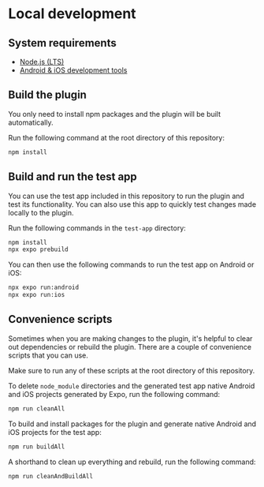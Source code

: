 # Local development

## System requirements

- [Node.js (LTS)](https://nodejs.org/en/)
- [Android & iOS development tools](https://docs.expo.dev/get-started/set-up-your-environment/)

## Build the plugin

You only need to install npm packages and the plugin will be built automatically.

Run the following command at the root directory of this repository:

```bash
npm install
```

## Build and run the test app

You can use the test app included in this repository to run the plugin and test its functionality. You can also use this app to quickly test changes made locally to the plugin.

Run the following commands in the `test-app` directory:

```bash
npm install
npx expo prebuild
```

You can then use the following commands to run the test app on Android or iOS:

```bash
npx expo run:android
npx expo run:ios
```

## Convenience scripts

Sometimes when you are making changes to the plugin, it's helpful to clear out dependencies or rebuild the plugin. There are a couple of convenience scripts that you can use.

Make sure to run any of these scripts at the root directory of this repository.

To delete `node_module` directories and the generated test app native Android and iOS projects generated by Expo, run the following command:

```bash
npm run cleanAll
```

To build and install packages for the plugin and generate native Android and iOS projects for the test app:

```bash
npm run buildAll
```

A shorthand to clean up everything and rebuild, run the following command:

```bash
npm run cleanAndBuildAll
```
